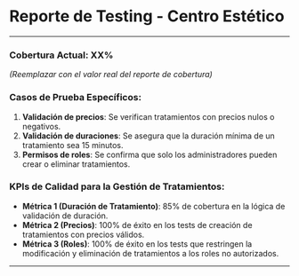 # Reporte de Testing - Centro Estético

---

### Cobertura Actual: XX%

*(Reemplazar con el valor real del reporte de cobertura)*

### Casos de Prueba Específicos:

1.  **Validación de precios**: Se verifican tratamientos con precios nulos o negativos.
2.  **Validación de duraciones**: Se asegura que la duración mínima de un tratamiento sea 15 minutos.
3.  **Permisos de roles**: Se confirma que solo los administradores pueden crear o eliminar tratamientos.

### KPIs de Calidad para la Gestión de Tratamientos:

-   **Métrica 1 (Duración de Tratamiento)**: 85% de cobertura en la lógica de validación de duración.
-   **Métrica 2 (Precios)**: 100% de éxito en los tests de creación de tratamientos con precios válidos.
-   **Métrica 3 (Roles)**: 100% de éxito en los tests que restringen la modificación y eliminación de tratamientos a los roles no autorizados.

---